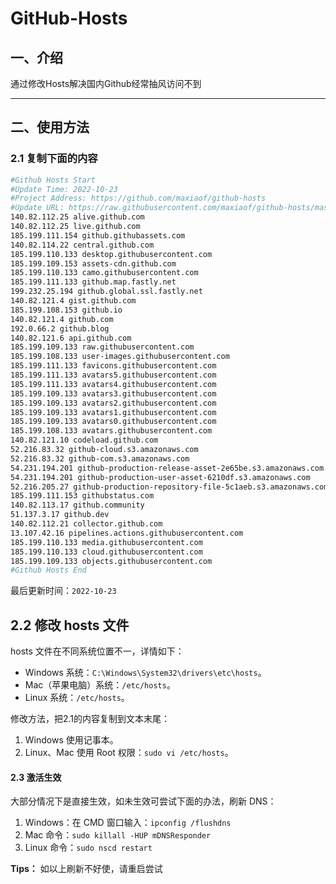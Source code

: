 # GitHub-Hosts

## 一、介绍
通过修改Hosts解决国内Github经常抽风访问不到

---

## 二、使用方法

### 2.1 复制下面的内容
```bash
#Github Hosts Start
#Update Time: 2022-10-23
#Project Address: https://github.com/maxiaof/github-hosts
#Update URL: https://raw.githubusercontent.com/maxiaof/github-hosts/master/hosts
140.82.112.25 alive.github.com
140.82.112.25 live.github.com
185.199.111.154 github.githubassets.com
140.82.114.22 central.github.com
185.199.110.133 desktop.githubusercontent.com
185.199.109.153 assets-cdn.github.com
185.199.110.133 camo.githubusercontent.com
185.199.111.133 github.map.fastly.net
199.232.25.194 github.global.ssl.fastly.net
140.82.121.4 gist.github.com
185.199.108.153 github.io
140.82.121.4 github.com
192.0.66.2 github.blog
140.82.121.6 api.github.com
185.199.109.133 raw.githubusercontent.com
185.199.108.133 user-images.githubusercontent.com
185.199.111.133 favicons.githubusercontent.com
185.199.111.133 avatars5.githubusercontent.com
185.199.111.133 avatars4.githubusercontent.com
185.199.109.133 avatars3.githubusercontent.com
185.199.109.133 avatars2.githubusercontent.com
185.199.109.133 avatars1.githubusercontent.com
185.199.109.133 avatars0.githubusercontent.com
185.199.108.133 avatars.githubusercontent.com
140.82.121.10 codeload.github.com
52.216.83.32 github-cloud.s3.amazonaws.com
52.216.83.32 github-com.s3.amazonaws.com
54.231.194.201 github-production-release-asset-2e65be.s3.amazonaws.com
54.231.194.201 github-production-user-asset-6210df.s3.amazonaws.com
52.216.205.27 github-production-repository-file-5c1aeb.s3.amazonaws.com
185.199.111.153 githubstatus.com
140.82.113.17 github.community
51.137.3.17 github.dev
140.82.112.21 collector.github.com
13.107.42.16 pipelines.actions.githubusercontent.com
185.199.110.133 media.githubusercontent.com
185.199.110.133 cloud.githubusercontent.com
185.199.109.133 objects.githubusercontent.com
#Github Hosts End

```
最后更新时间：`2022-10-23`

## 2.2 修改 hosts 文件
hosts 文件在不同系统位置不一，详情如下：
- Windows 系统：`C:\Windows\System32\drivers\etc\hosts`。
- Mac（苹果电脑）系统：`/etc/hosts`。
- Linux 系统：`/etc/hosts`。

修改方法，把2.1的内容复制到文本末尾：

1. Windows 使用记事本。
2. Linux、Mac 使用 Root 权限：`sudo vi /etc/hosts`。

#### 2.3 激活生效
大部分情况下是直接生效，如未生效可尝试下面的办法，刷新 DNS：

1. Windows：在 CMD 窗口输入：`ipconfig /flushdns`
2. Mac 命令：`sudo killall -HUP mDNSResponder`
3. Linux 命令：`sudo nscd restart`

**Tips：** 如以上刷新不好使，请重启尝试
